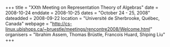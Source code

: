 +++
title = "XXth Meeting on Representation Theory of Algebras"
date = 2008-10-24
enddate = 2008-10-25
dates = "October 24 - 25, 2008"
dateadded = 2008-09-22
location = "Université de Sherbrooke, Québec, Canada"
webpage = "http://cs-linux.ubishops.ca/~bruestle/meetings/rencontre2008/Welcome.html"
organisers = "Ibrahim Assem, Thomas Brüstle, Francois Huard, Shiping Liu"
+++
